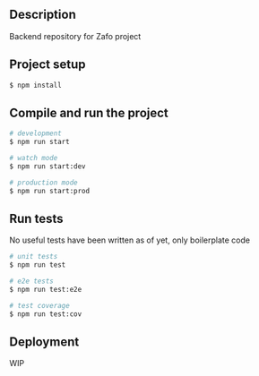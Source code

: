 
## Description

Backend repository for Zafo project

## Project setup

```bash
$ npm install
```

## Compile and run the project

```bash
# development
$ npm run start

# watch mode
$ npm run start:dev

# production mode
$ npm run start:prod
```

## Run tests

No useful tests have been written as of yet, only boilerplate code

```bash
# unit tests
$ npm run test

# e2e tests
$ npm run test:e2e

# test coverage
$ npm run test:cov
```

## Deployment
WIP
